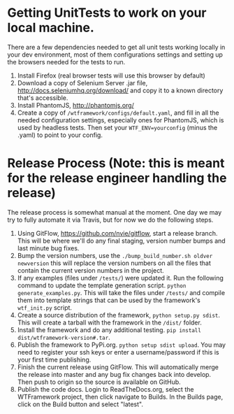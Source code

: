 

Getting UnitTests to work on your local machine.
====
There are a few dependencies needed to get all unit tests working locally in your dev 
environment, most of them configurations settings and setting up the browsers needed 
for the tests to run.

1.  Install Firefox (real browser tests will use this browser by default)
2.  Download a copy of Selenium Server .jar file, http://docs.seleniumhq.org/download/
    and copy it to a known directory that's accessible.
3.  Install PhantomJS, http://phantomjs.org/
4.  Create a copy of `/wtframework/configs/default.yaml`, and fill in all the needed 
    configuration settings, especially ones for PhantomJS, which is used by headless 
    tests.  Then set your `WTF_ENV=yourconfig` (minus the .yaml) to point to your 
    config.
   

Release Process (Note: this is meant for the release engineer handling the release)
====
The release process is somewhat manual at the moment.  One day we may try to fully 
automate it via Travis, but for now we do the following steps.
1.  Using GitFlow, https://github.com/nvie/gitflow, start a release branch.  This will be 
	where we'll do any final staging, version number bumps and last minute bug fixes.
2.  Bump the version numbers, use the `./bump_build_number.sh oldver newversion` this 
	will replace the version numbers on all the files that contain the current version 
	numbers in the project.
3.	If any examples (files under `/tests/`) were updated it.  Run the following command 
	to update the template generation script. `python generate_examples.py`.  This will 
	take the files under `/tests/` and compile them into template strings that can be 
	used by the framework's `wtf_init.py` script.
4.  Create a source distribution of the framework, `python setup.py sdist`.  This will 
	create a tarball with the framework in the `/dist/` folder.
5.	Install the framework and do any additional testing. 
	`pip install dist/wtframework-version#.tar`.
6.	Publish the framework to PyPi.org. `python setup sdist upload`.  You may need to 
	register your ssh keys or enter a username/password if this is your first time 
	publishing.
7.	Finish the current release using GitFlow.  This will automatically merge the release 
	into master and any bug fix changes back into develop.  Then push to origin so the 
	source is available on GitHub.
8. 	Publish the code docs.  Login to ReadTheDocs.org, select the WTFramework project, 
	then click navigate to Builds.  In the Builds page, click on the Build button and 
	select "latest".
